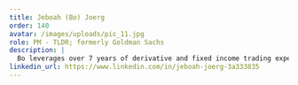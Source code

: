 ```yaml
---
title: Jeboah (Bo) Joerg
order: 140
avatar: /images/uploads/pic_11.jpg
role: PM - TLDR; formerly Goldman Sachs
description: |
  Bo leverages over 7 years of derivative and fixed income trading experience at Goldman Sachs in his approach to managing a portfolio of crypto assets. Bo's early career was spent in New York as part of the GS derivatives group. As a Vice President on the converts desk he was in charge of the healthcare, biotech and transport portfolios. Afterward, he transferred to Hong Kong where he held the title of Executive Director being tasked with leading Goldman's convertible bond trading effort across Asia.
linkedin_url: https://www.linkedin.com/in/jeboah-joerg-3a333835
---
```


